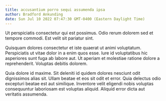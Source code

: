 ```yaml
---
title: accusantium porro sequi assumenda ipsa
author: Bradford Ankunding
date: Sun Jul 10 2022 07:47:30 GMT-0400 (Eastern Daylight Time)
---
```

Ut perspiciatis consectetur qui est possimus. Odio rerum dolorem sed et tempore commodi. Est velit sit pariatur sint.

 Quisquam dolores consectetur et iste quaerat ut animi voluptatum. Perspiciatis ut vitae dolor in a enim quos esse. Iure id voluptatibus hic asperiores sunt fuga ab labore aut. Ut aperiam et molestiae ratione dolore a reprehenderit. Voluptas debitis dolorem.

 Quia dolore id maxime. Sit deleniti id quidem dolores nesciunt odit dignissimos alias sit. Ullam beatae et eos sit odit et error. Quia delectus odio excepturi beatae est aut similique. Inventore velit eligendi nobis voluptas consequuntur laboriosam est voluptas aliquid. Aliquid error dicta aut veritatis assumenda.